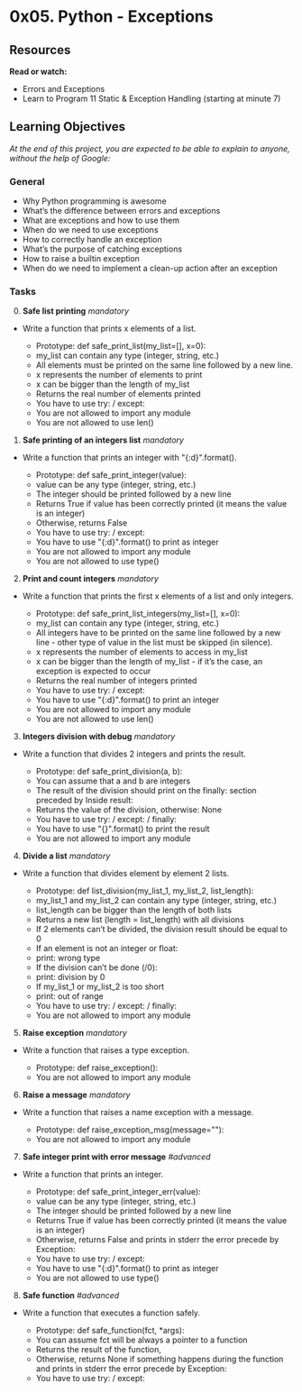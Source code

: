 # 0x05. Python - Exceptions

## Resources
**Read or watch:**
- Errors and Exceptions
- Learn to Program 11 Static & Exception Handling (starting at minute 7)

## Learning Objectives
*At the end of this project, you are expected to be able to explain to anyone, without the help of Google:*

### General
- Why Python programming is awesome
- What’s the difference between errors and exceptions
- What are exceptions and how to use them
- When do we need to use exceptions
- How to correctly handle an exception
- What’s the purpose of catching exceptions
- How to raise a builtin exception
- When do we need to implement a clean-up action after an exception

### Tasks
0. **Safe list printing**
*mandatory*
- Write a function that prints x elements of a list.

  - Prototype: def safe_print_list(my_list=[], x=0):<br>
  - my_list can contain any type (integer, string, etc.)<br>
  - All elements must be printed on the same line followed by a new line.<br>
  - x represents the number of elements to print<br>
  - x can be bigger than the length of my_list<br>
  - Returns the real number of elements printed<br>
  - You have to use try: / except:<br>
  - You are not allowed to import any module<br>
  - You are not allowed to use len()

1. **Safe printing of an integers list**
*mandatory*
- Write a function that prints an integer with "{:d}".format().

  - Prototype: def safe_print_integer(value):
  - value can be any type (integer, string, etc.)
  - The integer should be printed followed by a new line
  - Returns True if value has been correctly printed (it  means the value is an integer)
  - Otherwise, returns False
  - You have to use try: / except:
  - You have to use "{:d}".format() to print as integer
  - You are not allowed to import any module
  - You are not allowed to use type()

2. **Print and count integers**
*mandatory*
- Write a function that prints the first x elements of a list and only integers.

  - Prototype: def safe_print_list_integers(my_list=[], x=0):
  - my_list can contain any type (integer, string, etc.)
  - All integers have to be printed on the same line followed by a new line - other type of value in the list must be skipped (in silence).
  - x represents the number of elements to access in my_list
  - x can be bigger than the length of my_list - if it’s the case, an exception is expected to occur
  - Returns the real number of integers printed
  - You have to use try: / except:
  - You have to use "{:d}".format() to print an integer
  - You are not allowed to import any module
  - You are not allowed to use len()

3. **Integers division with debug**
*mandatory*
- Write a function that divides 2 integers and prints the result.

  - Prototype: def safe_print_division(a, b):
  - You can assume that a and b are integers
  - The result of the division should print on the finally: section preceded by Inside result:
  - Returns the value of the division, otherwise: None
  - You have to use try: / except: / finally:
  - You have to use "{}".format() to print the result
  - You are not allowed to import any module

4. **Divide a list**
*mandatory*
- Write a function that divides element by element 2 lists.

  - Prototype: def list_division(my_list_1, my_list_2, list_length):
  - my_list_1 and my_list_2 can contain any type (integer, string, etc.)
  - list_length can be bigger than the length of both lists
  - Returns a new list (length = list_length) with all divisions
  - If 2 elements can’t be divided, the division result should be equal to 0
  - If an element is not an integer or float:
  - print: wrong type
  - If the division can’t be done (/0):
  - print: division by 0
  - If my_list_1 or my_list_2 is too short
  - print: out of range
  - You have to use try: / except: / finally:
  - You are not allowed to import any module

5. **Raise exception**
*mandatory*
- Write a function that raises a type exception.

  - Prototype: def raise_exception():
  - You are not allowed to import any module

6. **Raise a message**
*mandatory*
- Write a function that raises a name exception with a message.

  - Prototype: def raise_exception_msg(message=""):
  - You are not allowed to import any module

7. **Safe integer print with error message**
*#advanced*
- Write a function that prints an integer.

  - Prototype: def safe_print_integer_err(value):
  - value can be any type (integer, string, etc.)
  - The integer should be printed followed by a new line
  - Returns True if value has been correctly printed (it means the value is an integer)
  - Otherwise, returns False and prints in stderr the error precede by Exception:
  - You have to use try: / except:
  - You have to use "{:d}".format() to print as integer
  - You are not allowed to use type()

8. **Safe function**
*#advanced*
- Write a function that executes a function safely.

  - Prototype: def safe_function(fct, *args):
  - You can assume fct will be always a pointer to a function
  - Returns the result of the function,
  - Otherwise, returns None if something happens during the function and prints in stderr the error precede by Exception:
  - You have to use try: / except:
